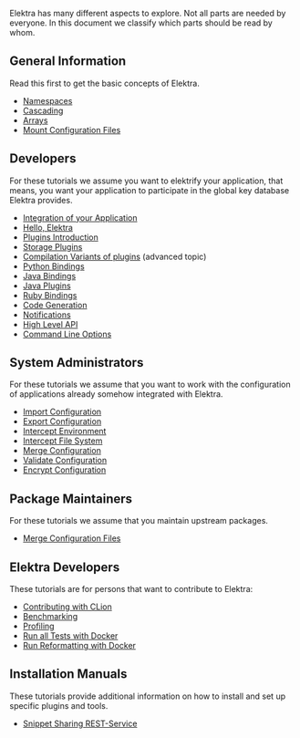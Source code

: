 Elektra has many different aspects to explore.
Not all parts are needed by everyone.
In this document we classify which parts should
be read by whom.

## General Information

Read this first to get the basic concepts of Elektra.

- [Namespaces](namespaces.md)
- [Cascading](cascading.md)
- [Arrays](arrays.md)
- [Mount Configuration Files](mount.md)

## Developers

For these tutorials we assume you want to elektrify your
application, that means, you want your application
to participate in the global key database Elektra
provides.

- [Integration of your Application](application-integration.md)
- [Hello, Elektra](hello-elektra.md)
- [Plugins Introduction](plugins.md)
- [Storage Plugins](storage-plugins.md)
- [Compilation Variants of plugins](compilation-variants.md) (advanced topic)
- [Python Bindings](python-kdb.md)
- [Java Bindings](java-kdb.md)
- [Java Plugins](java-plugins.md)
- [Ruby Bindings](/src/bindings/swig/ruby/README.md)
- [Code Generation](../../src/tools/pythongen/README.md)
- [Notifications](notifications.md)
- [High Level API](/src/libs/highlevel/README.md)
- [Command Line Options](command-line-options.md)

## System Administrators

For these tutorials we assume that you want to
work with the configuration of applications
already somehow integrated with Elektra.

- [Import Configuration](import.md)
- [Export Configuration](export.md)
- [Intercept Environment](/src/bindings/intercept/env/README.md)
- [Intercept File System](/src/bindings/intercept/fs/README.md)
- [Merge Configuration](merge.md)
- [Validate Configuration](validation.md)
- [Encrypt Configuration](crypto.md)

## Package Maintainers

For these tutorials we assume that you maintain
upstream packages.

- [Merge Configuration Files](elektra-merge-integration.md)

## Elektra Developers

These tutorials are for persons that want to contribute to
Elektra:

- [Contributing with CLion](contributing-clion.md)
- [Benchmarking](benchmarking.md)
- [Profiling](profiling.md)
- [Run all Tests with Docker](run_all_tests_with_docker.md)
- [Run Reformatting with Docker](run_reformatting_script_with_docker.md)

## Installation Manuals

These tutorials provide additional information on how to
install and set up specific plugins and tools.

- [Snippet Sharing REST-Service](snippet-sharing-rest-service.md)
